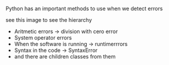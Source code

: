 Python has an important methods to use when we detect
errors 

see this image to see the hierarchy
* Aritmetic errors -> division with cero error
* System operator errors
* When the software is running -> runtimerrrors
* Syntax in the code -> SyntaxError 
* and there are children classes from them 
